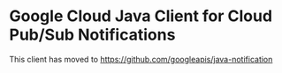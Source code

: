 # Google Cloud Java Client for Cloud Pub/Sub Notifications

This client has moved to https://github.com/googleapis/java-notification